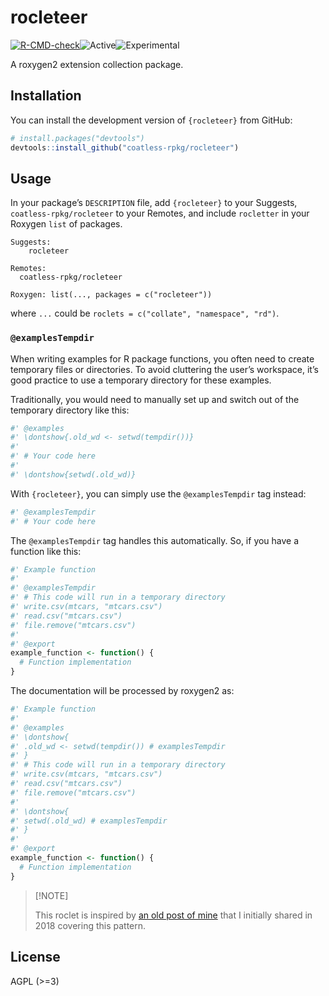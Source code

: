 
<!-- README.md is generated from README.Rmd. Please edit that file -->

# rocleteer

<!-- badges: start -->

[![R-CMD-check](https://github.com/coatless-rpkg/rocleteer/actions/workflows/R-CMD-check.yaml/badge.svg)](https://github.com/coatless-rpkg/rocleteer/actions/workflows/R-CMD-check.yaml)![Active](https://img.shields.io/badge/Status-Active-green)![Experimental](https://img.shields.io/badge/Status-Experimental-blue)
<!-- badges: end -->

A roxygen2 extension collection package.

## Installation

You can install the development version of `{rocleteer}` from GitHub:

``` r
# install.packages("devtools")
devtools::install_github("coatless-rpkg/rocleteer")
```

## Usage

In your package’s `DESCRIPTION` file, add `{rocleteer}` to your
Suggests, `coatless-rpkg/rocleteer` to your Remotes, and include
`rocletter` in your Roxygen `list` of packages.

    Suggests:
        rocleteer

    Remotes:
      coatless-rpkg/rocleteer

    Roxygen: list(..., packages = c("rocleteer"))

where `...` could be `roclets = c("collate", "namespace", "rd")`.

### `@examplesTempdir`

When writing examples for R package functions, you often need to create
temporary files or directories. To avoid cluttering the user’s
workspace, it’s good practice to use a temporary directory for these
examples.

Traditionally, you would need to manually set up and switch out of the
temporary directory like this:

``` r
#' @examples
#' \dontshow{.old_wd <- setwd(tempdir())}
#'
#' # Your code here
#'
#' \dontshow{setwd(.old_wd)}
```

With `{rocleteer}`, you can simply use the `@examplesTempdir` tag
instead:

``` r
#' @examplesTempdir
#' # Your code here
```

The `@examplesTempdir` tag handles this automatically. So, if you have a
function like this:

``` r
#' Example function
#'
#' @examplesTempdir
#' # This code will run in a temporary directory
#' write.csv(mtcars, "mtcars.csv")
#' read.csv("mtcars.csv")
#' file.remove("mtcars.csv")
#'
#' @export
example_function <- function() {
  # Function implementation
}
```

The documentation will be processed by roxygen2 as:

``` r
#' Example function
#'
#' @examples
#' \dontshow{
#' .old_wd <- setwd(tempdir()) # examplesTempdir
#' }
#' # This code will run in a temporary directory
#' write.csv(mtcars, "mtcars.csv")
#' read.csv("mtcars.csv")
#' file.remove("mtcars.csv")
#'
#' \dontshow{
#' setwd(.old_wd) # examplesTempdir
#' }
#'
#' @export
example_function <- function() {
  # Function implementation
}
```

> \[!NOTE\]
>
> This roclet is inspired by [an old post of
> mine](https://blog.thecoatlessprofessor.com/programming/r/hiding-tempdir-and-tempfile-statements-in-r-documentation/)
> that I initially shared in 2018 covering this pattern.

## License

AGPL (\>=3)
